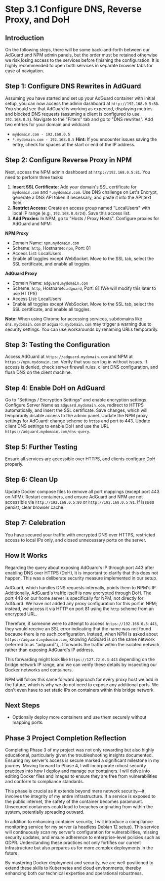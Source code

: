 # Step 3.1 Configure DNS, Reverse Proxy, and DoH

## Introduction
On the following steps, there will be some back-and-forth between our AdGuard and NPM admin panels, but the order must be retained otherwise we risk losing access to the services before finishing the configuration. It is highly recommended to open both services in separate browser tabs for ease of navigation.

## Step 1: Configure DNS Rewrites in AdGuard
Assuming you have started and set up your AdGuard container with initial setup, you can now access the admin dashboard at `http://192.168.0.5:80`. You should see that AdGuard is working as expected, displaying metrics and blocked DNS requests (assuming a client is configured to use `192.168.0.5`).
Navigate to the "Filters" tab and go to "DNS rewrites". Add two entries for your domain and wildcard:
- `mydomain.com - 192.168.0.5`
- `*.mydomain.com - 192.168.0.5`
**Hint:** If you encounter issues saving the entry, check for spaces at the start or end of the IP address.

## Step 2: Configure Reverse Proxy in NPM
Next, access the NPM admin dashboard at `http://192.168.0.5:81`. You need to perform three tasks:
1. **Insert SSL Certificate:** Add your domain's SSL certificate for `mydomain.com` and `*.mydomain.com`. Use DNS challenge on Let's Encrypt, generate a DNS API token if necessary, and paste it into the API text field.
2. **Restrict Access:** Create an access group named "LocalUsers" with local IP range (e.g., `192.168.0.0/24`). Save this access list.
3. **Add Proxies:** In NPM, go to "Hosts / Proxy Hosts". Configure proxies for AdGuard and NPM:
   
**NPM Proxy**
- Domain Name: `npm.mydomain.com`
- Scheme: `http`, Hostname: `npm`, Port: 81
- Access List: LocalUsers
- Enable all toggles except WebSocket. Move to the SSL tab, select the SSL certificate, and enable all toggles.

**AdGuard Proxy**
- Domain Name: `adguard.mydomain.com`
- Scheme: `http`, Hostname: `adguard`, Port: 81 (We will modify this later to use HTTPS)
- Access List: LocalUsers
- Enable all toggles except WebSocket. Move to the SSL tab, select the SSL certificate, and enable all toggles.

**Note:** When using Chrome for accessing services, subdomains like `dns.mydomain.com` or `adguard.mydomain.com` may trigger a warning due to security settings. You can use workarounds by renaming URLs temporarily.

## Step 3: Testing the Configuration
Access AdGuard at `https://adguard.mydomain.com` and NPM at `https://npm.mydomain.com`. Verify that you can log in without issues. If access is denied, check server firewall rules, client DNS configuration, and flush DNS on the client machine.

## Step 4: Enable DoH on AdGuard
Go to "Settings / Encryption Settings" and enable encryption settings. Configure Server Name as `adguard.mydomain.com`, redirect to HTTPS automatically, and insert the SSL certificate. Save changes, which will temporarily disable access to the admin panel.
Update the NPM proxy settings for AdGuard: change scheme to `https` and port to 443. Update client DNS settings to enable DoH and use the URL `https://adguard.mydomain.com/dns-query`.

## Step 5: Further Testing
Ensure all services are accessible over HTTPS, and clients configure DoH properly.

## Step 6: Clean Up
Update Docker compose files to remove all port mappings (except port 443 on NPM). Restart containers, and ensure AdGuard and NPM are not accessible via `http://192.168.0.5:80` or `http://192.168.0.5:81`. If issues persist, clear browser cache.

## Step 7: Celebration
You have secured your traffic with encrypted DNS over HTTPS, restricted access to local IPs only, and closed unnecessary ports on the server.

## How It Works
Regarding the query about exposing AdGuard's IP through port 443 after enabling DNS over HTTPS (DoH), it is important to clarify that this does not happen. This was a deliberate security measure implemented in our setup. 

AdGuard, which handles DNS requests internally, points them to NPM's IP. Additionally, AdGuard's traffic itself is now encrypted through DoH. The port 443 on our home server is specifically for NPM, not directly for AdGuard. We have not added any proxy configuration for this port in NPM; instead, we access it via HTTP on port 81 using the `http` scheme from an encrypted URL.

Therefore, if someone were to attempt to access `https://192.168.0.5:443`, they would receive an SSL error indicating that the name was not found because there is no such configuration. Instead, when NPM is asked about `https://adguard.mydomain.com`, knowing AdGuard is on the same network (referred to as "adguard"), it forwards the traffic within the isolated network rather than exposing AdGuard's IP address.

This forwarding might look like `https://127.72.0.3:443` depending on the bridge network IP range, and we can verify these details by inspecting our Docker networks and containers. 

NPM will follow this same forward approach for every proxy host we add in the future, which is why we do not need to expose any additional ports. We don't even have to set static IPs on containers within this bridge network.

## Next Steps
- Optionally deploy more containers and use them securely without mapping ports.

## Phase 3 Project Completion Reflection

Completing Phase 3 of my project was not only rewarding but also highly educational, particularly given the troubleshooting insights documented. Ensuring my server's access is secure marked a significant milestone in my journey. Moving forward to Phase 4, I will incorporate robust security practices into how I deploy and manage our containers. I will delve into editing Docker files and images to ensure they are free from vulnerabilities and conform to compliance standards.

This phase is crucial as it extends beyond mere network security—it involves the integrity of my entire infrastructure. If a service is exposed to the public internet, the safety of the container becomes paramount. Unsecured containers could lead to breaches originating from within the system, potentially spreading outward.

In addition to enhancing container security, I will introduce a compliance monitoring service for my server (a headless Debian 12 setup). This service will continuously scan my server's configuration for vulnerabilities, missing security updates, and ensure adherence to enterprise-level policies such as GDPR. Understanding these practices not only fortifies our current infrastructure but also prepares us for more complex deployments in the future.

By mastering Docker deployment and security, we are well-positioned to extend these skills to Kubernetes and cloud environments, thereby enhancing both our technical expertise and operational robustness.
